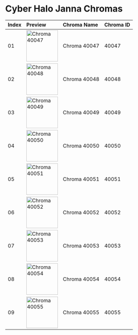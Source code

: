 # Cyber Halo Janna Chromas

| Index | Preview | Chroma Name | Chroma ID |
|:---|:---|:---|:---|
| 01 | <img src='https://raw.communitydragon.org/latest/plugins/rcp-be-lol-game-data/global/default/v1/champion-chroma-images/40/40047.png' alt='Chroma 40047' width='100'> | Chroma 40047 | 40047 |
| 02 | <img src='https://raw.communitydragon.org/latest/plugins/rcp-be-lol-game-data/global/default/v1/champion-chroma-images/40/40048.png' alt='Chroma 40048' width='100'> | Chroma 40048 | 40048 |
| 03 | <img src='https://raw.communitydragon.org/latest/plugins/rcp-be-lol-game-data/global/default/v1/champion-chroma-images/40/40049.png' alt='Chroma 40049' width='100'> | Chroma 40049 | 40049 |
| 04 | <img src='https://raw.communitydragon.org/latest/plugins/rcp-be-lol-game-data/global/default/v1/champion-chroma-images/40/40050.png' alt='Chroma 40050' width='100'> | Chroma 40050 | 40050 |
| 05 | <img src='https://raw.communitydragon.org/latest/plugins/rcp-be-lol-game-data/global/default/v1/champion-chroma-images/40/40051.png' alt='Chroma 40051' width='100'> | Chroma 40051 | 40051 |
| 06 | <img src='https://raw.communitydragon.org/latest/plugins/rcp-be-lol-game-data/global/default/v1/champion-chroma-images/40/40052.png' alt='Chroma 40052' width='100'> | Chroma 40052 | 40052 |
| 07 | <img src='https://raw.communitydragon.org/latest/plugins/rcp-be-lol-game-data/global/default/v1/champion-chroma-images/40/40053.png' alt='Chroma 40053' width='100'> | Chroma 40053 | 40053 |
| 08 | <img src='https://raw.communitydragon.org/latest/plugins/rcp-be-lol-game-data/global/default/v1/champion-chroma-images/40/40054.png' alt='Chroma 40054' width='100'> | Chroma 40054 | 40054 |
| 09 | <img src='https://raw.communitydragon.org/latest/plugins/rcp-be-lol-game-data/global/default/v1/champion-chroma-images/40/40055.png' alt='Chroma 40055' width='100'> | Chroma 40055 | 40055 |
